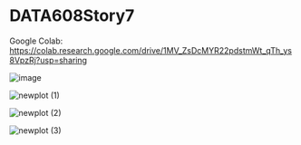 # DATA608Story7

Google Colab: https://colab.research.google.com/drive/1MV_ZsDcMYR22pdstmWt_qTh_ys8VpzRj?usp=sharing

![image](https://github.com/pujaroy280/DATA608Story7/assets/62675121/20ae8781-ce8b-413c-a467-dd205a0b5fe3)


![newplot (1)](https://github.com/pujaroy280/DATA608Story7/assets/62675121/bbe552a7-b5a2-4336-896f-3bd8327b03af)

![newplot (2)](https://github.com/pujaroy280/DATA608Story7/assets/62675121/d3b9155c-356e-4559-85a7-a02a860007fc)

![newplot (3)](https://github.com/pujaroy280/DATA608Story7/assets/62675121/e4625768-cfe6-436e-b1ff-d99ae0256c2f)
